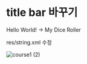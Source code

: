 # title bar 바꾸기

Hello World! -> My Dice Roller

res/string.xml 수정



![course1 (2)](https://user-images.githubusercontent.com/55306169/122728895-89ee3200-d2b3-11eb-9810-f9dcaa43c2b2.png)
